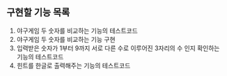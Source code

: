 ## 구현할 기능 목록
1. 야구게임 두 숫자를 비교하는 기능의 테스트코드
2. 야구게임 두 숫자를 비교하는 기능 구현
3. 입력받은 숫자가 1부터 9까지 서로 다른 수로 이루어진 3자리의 수 인지 확인하는 기능의 테스트코드
4. 힌트를 한글로 출력해주는 기능의 테스트코드